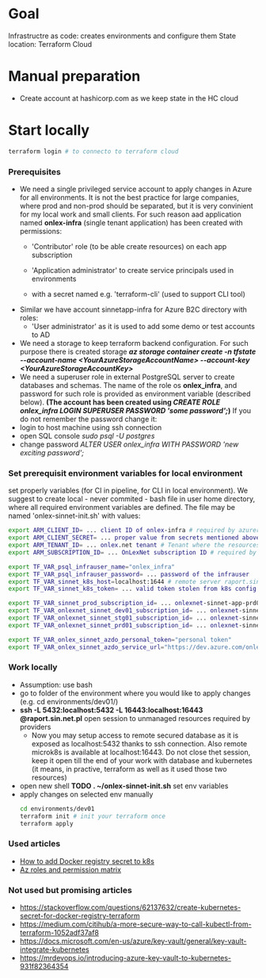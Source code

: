 # Goal
Infrastructre as code: creates environments and configure them
State location: Terraform Cloud

# Manual preparation
- Create account at hashicorp.com as we keep state in the HC cloud

# Start locally
```bash
terraform login # to connecto to terraform cloud
```

### Prerequisites
* We need a single privileged service account to apply changes in Azure for all environments. It is not the best practice for large companies, where prod and non-prod should be separated, but it is very convinient for my local work and small clients. For such reason aad application named **onlex-infra** (single tenant application) has been created with permissions:
  - 'Contributor' role (to be able create resources) on each app subscription
  - 'Application administrator' to create service principals used in environments



  - with a secret named e.g. 'terraform-cli' (used to support CLI tool)
* Similar we have account sinnetapp-infra for Azure B2C directory with roles:
  - 'User administrator' as it is used to add some demo or test accounts to AD
* We need a storage to keep terraform backend configuration. For such purpose there is created storage ***az storage container create -n tfstate --account-name \<YourAzureStorageAccountName> --account-key \<YourAzureStorageAccountKey>***
* We need a superuser role in external PostgreSQL server to create databases and schemas. The name of the role os **onlex_infra**, and password for such role is provided as environment variable (described below). **(The account has been created using *CREATE ROLE onlex_infra LOGIN SUPERUSER PASSWORD 'some password';*)**
If you do not remember the password change it:
* login to host machine using ssh connection
* open SQL console *sudo psql -U postgres*
* change password *ALTER USER onlex_infra WITH PASSWORD 'new exciting password';* 

### Set prerequisit environment variables for local environment
set properly variables (for CI in pipeline, for CLI in local environment).
We suggest to create local - never commited - bash file in user home directory, where all required environment variables are defined. The file may be named 'onlex-sinnet-init.sh' with values:
```bash
export ARM_CLIENT_ID= ... client ID of onlex-infra # required by azurerm and azuread providers. Defines a principal able to create all resources
export ARM_CLIENT_SECRET= ... proper value from secrets mentioned above # required by azuread provider
export ARM_TENANT_ID= ... onlex.net tenant # Tenant where the resources are created. Required by azurerm and azuread providers
export ARM_SUBSCRIPTION_ID= ... OnLexNet subscription ID # required by backend provider

export TF_VAR_psql_infrauser_name="onlex_infra"
export TF_VAR_psql_infrauser_password= ... password of the infrauser
export TF_VAR_sinnet_k8s_host=localhost:1644 # remote server raport.sin.net.pl should be already linked to localhost using port redirection
export TF_VAR_sinnet_k8s_token= ... valid token stolen from k8s config from the host

export TF_VAR_sinnet_prod_subscription_id= ... onlexnet-sinnet-app-prd01 subscription ID
export TF_VAR_onlexnet_sinnet_dev01_subscription_id= ... onlexnet-sinnet-app-dev01 subscription ID
export TF_VAR_onlexnet_sinnet_stg01_subscription_id= ... onlexnet-sinnet-app-stg01 subscription ID
export TF_VAR_onlexnet_sinnet_prd01_subscription_id= ... onlexnet-sinnet-app-prd01 subscription ID

export TF_VAR_onlex_sinnet_azdo_personal_token="personal token"
export TF_VAR_onlex_sinnet_azdo_service_url="https://dev.azure.com/onlex"
```


### Work locally
* Assumption: use bash
* go to folder of the environment where you would like to apply changes (e.g. cd environments/dev01/)
* **ssh -L 5432:localhost:5432 -L 16443:localhost:16443 <USERNAME>@raport.sin.net.pl** open session to unmanaged resources required by providers 
  * Now you may setup access to remote secured database as it is exposed as localhost:5432 thanks to ssh connection. Also remote microk8s is available at localhost:16443. Do not close thet session, keep it open till the end of your work with database and kubernetes (it means, in practive, terraform as well as it used those two resources)
* open new shell
**TODO . ~/onlex-sinnet-init.sh** set env variables 
* apply changes on selected env manually
  ```bash
  cd environments/dev01
  terraform init # init your terraform once 
  terraform apply
  ```

### Used articles
- [How to add Docker registry secret to k8s](https://kubernetes.io/docs/concepts/configuration/secret/)
- [Az roles and permission matrix](https://www.azadvertizer.net/)
### Not used but promising articles
- https://stackoverflow.com/questions/62137632/create-kubernetes-secret-for-docker-registry-terraform
- https://medium.com/citihub/a-more-secure-way-to-call-kubectl-from-terraform-1052adf37af8
- https://docs.microsoft.com/en-us/azure/key-vault/general/key-vault-integrate-kubernetes
- https://mrdevops.io/introducing-azure-key-vault-to-kubernetes-931f82364354

